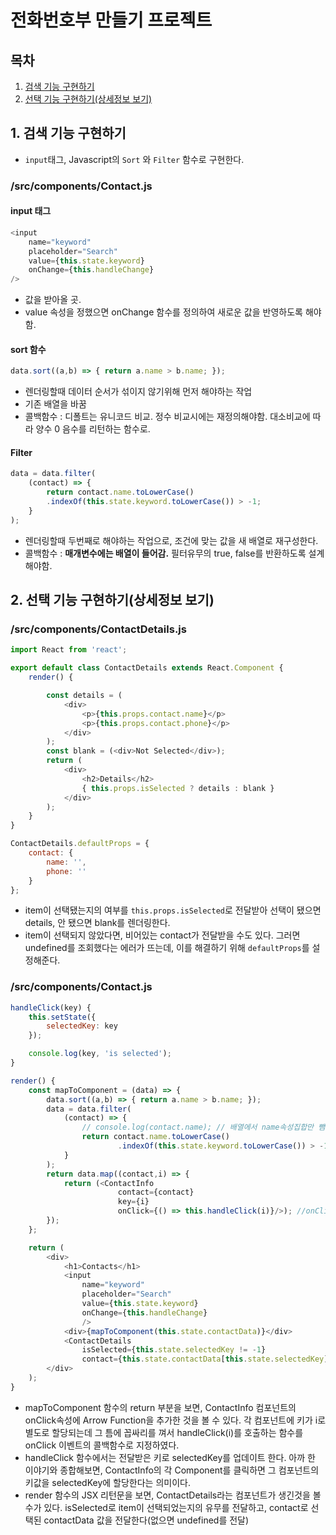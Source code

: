 # 전화번호부 만들기 프로젝트

## 목차
1. [검색 기능 구현하기](#L1)
2. [선택 기능 구현하기(상세정보 보기)](#L2)

## <a name="L1"></a> 1. 검색 기능 구현하기
- ```input```태그, Javascript의 ```Sort``` 와 ```Filter``` 함수로 구현한다.

### /src/components/Contact.js
#### input 태그
```javascript
<input
    name="keyword"
    placeholder="Search"
    value={this.state.keyword}
    onChange={this.handleChange}
/>
```
- 값을 받아올 곳.
- value 속성을 정했으면 onChange 함수를 정의하여 새로운 값을 반영하도록 해야함.

#### sort 함수
```Javascript
data.sort((a,b) => { return a.name > b.name; });
```
- 렌더링할때 데이터 순서가 섞이지 않기위해 먼저 해야하는 작업
- 기존 배열을 바꿈
- 콜백함수 : 디폴트는 유니코드 비교. 정수 비교시에는 재정의해야함. 대소비교에 따라 양수 0 음수를 리턴하는 함수로.

#### Filter
```Javascript
data = data.filter(
    (contact) => {
        return contact.name.toLowerCase()
        .indexOf(this.state.keyword.toLowerCase()) > -1;
    }
);
```
- 렌더링할때 두번째로 해야하는 작업으로, 조건에 맞는 값을 새 배열로 재구성한다.
- 콜백함수 : **매개변수에는 배열이 들어감.** 필터유무의 true, false를 반환하도록 설계해야함.



## <a name="L2"></a> 2. 선택 기능 구현하기(상세정보 보기)

### /src/components/ContactDetails.js
```javascript
import React from 'react';

export default class ContactDetails extends React.Component {
    render() {

        const details = (
            <div>
                <p>{this.props.contact.name}</p>
                <p>{this.props.contact.phone}</p>
            </div>
        );
        const blank = (<div>Not Selected</div>);
        return (
            <div>
                <h2>Details</h2>
                { this.props.isSelected ? details : blank }
            </div>
        );
    }
}

ContactDetails.defaultProps = {
    contact: {
        name: '',
        phone: ''
    }
};
```
- item이 선택됐는지의 여부를 ```this.props.isSelected```로 전달받아 선택이 됐으면 details, 안 됐으면 blank를 렌더링한다.
- item이 선택되지 않았다면, 비어있는 contact가 전달받을 수도 있다. 그러면 undefined를 조회했다는 에러가 뜨는데, 이를 해결하기 위해 ```defaultProps```를 설정해준다.

### /src/components/Contact.js
```Javascript
handleClick(key) {
    this.setState({
        selectedKey: key
    });

    console.log(key, 'is selected');
}

render() {
    const mapToComponent = (data) => {
        data.sort((a,b) => { return a.name > b.name; });
        data = data.filter(
            (contact) => {
                // console.log(contact.name); // 배열에서 name속성집합만 뺌
                return contact.name.toLowerCase()
                        .indexOf(this.state.keyword.toLowerCase()) > -1;
            }
        );
        return data.map((contact,i) => {
            return (<ContactInfo
                        contact={contact}
                        key={i}
                        onClick={() => this.handleClick(i)}/>); //onClick을 props로 전달
        });
    };

    return (
        <div>
            <h1>Contacts</h1>
            <input
                name="keyword"
                placeholder="Search"
                value={this.state.keyword}
                onChange={this.handleChange}
                />
            <div>{mapToComponent(this.state.contactData)}</div>
            <ContactDetails
                isSelected={this.state.selectedKey != -1}
                contact={this.state.contactData[this.state.selectedKey]}/>
        </div>
    );
}
```
- mapToComponent 함수의 return 부분을 보면, ContactInfo 컴포넌트의 onClick속성에 Arrow Function을 추가한 것을 볼 수 있다. 각 컴포넌트에 키가 i로 별도로 할당되는데 그 틈에 꼽싸리를 껴서 handleClick(i)를 호출하는 함수를 onClick 이벤트의 콜백함수로 지정하였다.
- handleClick 함수에서는 전달받은 키로 selectedKey를 업데이트 한다. 아까 한 이야기와 종합해보면, ContactInfo의 각 Component를 클릭하면 그 컴포넌트의 키값을 selectedKey에 할당한다는 의미이다.
- render 함수의 JSX 리턴문을 보면, ContactDetails라는 컴포넌트가 생긴것을 볼 수가 있다. isSelected로 item이 선택되었는지의 유무를 전달하고, contact로 선택된 contactData 값을 전달한다(없으면 undefined를 전달)
